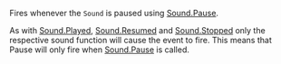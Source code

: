 Fires whenever the `Sound` is paused using [Sound.Pause](https://developer.roblox.com/api-reference/function/Sound/Pause).

As with [Sound.Played](https://developer.roblox.com/api-reference/event/Sound/Played), [Sound.Resumed](https://developer.roblox.com/api-reference/event/Sound/Resumed) and [Sound.Stopped](https://developer.roblox.com/api-reference/event/Sound/Stopped) only the respective sound function will cause the event to fire. This means that Pause will only fire when [Sound.Pause](https://developer.roblox.com/api-reference/function/Sound/Pause) is called.